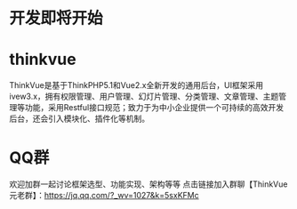 # 开发即将开始
# thinkvue
ThinkVue是基于ThinkPHP5.1和Vue2.x全新开发的通用后台，UI框架采用ivew3.x，拥有权限管理、用户管理、幻灯片管理、分类管理、文章管理、主题管理等功能，采用Restful接口规范；致力于为中小企业提供一个可持续的高效开发后台，还会引入模块化、插件化等机制。

# QQ群
欢迎加群一起讨论框架选型、功能实现、架构等等
点击链接加入群聊【ThinkVue元老群】：https://jq.qq.com/?_wv=1027&k=5sxKFMc
